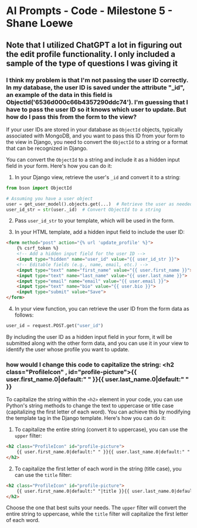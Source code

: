 # AI Prompts - Code - Milestone 5 - Shane Loewe

## Note that I utilized ChatGPT a lot in figuring out the edit profile functionality. I only included a sample of the type of questions I was giving it

### I think my problem is that I'm not passing the user ID correctly. In my database, the user ID is saved under the attribute "_id", an example of the data in this field is ObjectId('6536d000c66b4357290ddc74'). I'm guessing that I have to pass the user ID so it knows which user to update. But how do I pass this from the form to the view? 

If your user IDs are stored in your database as `ObjectId` objects, typically associated with MongoDB, and you want to pass this ID from your form to the view in Django, you need to convert the `ObjectId` to a string or a format that can be recognized in Django.

You can convert the `ObjectId` to a string and include it as a hidden input field in your form. Here's how you can do it:

1. In your Django view, retrieve the user's `_id` and convert it to a string:

```python
from bson import ObjectId

# Assuming you have a user object
user = get_user_model().objects.get(...)  # Retrieve the user as needed
user_id_str = str(user._id)  # Convert ObjectId to a string
```

2. Pass `user_id_str` to your template, which will be used in the form.

3. In your HTML template, add a hidden input field to include the user ID:

```html
<form method="post" action="{% url 'update_profile' %}">
    {% csrf_token %}
    <!-- Add a hidden input field for the user ID -->
    <input type="hidden" name="user_id" value="{{ user_id_str }}">
    <!-- Editable fields (e.g., name, email, etc.) -->
    <input type="text" name="first_name" value="{{ user.first_name }}">
    <input type="text" name="last_name" value="{{ user.last_name }}">
    <input type="email" name="email" value="{{ user.email }}">
    <input type="text" name="bio" value="{{ user.bio }}">
    <input type="submit" value="Save">
</form>
```

4. In your view function, you can retrieve the user ID from the form data as follows:

```python
user_id = request.POST.get("user_id")
```

By including the user ID as a hidden input field in your form, it will be submitted along with the other form data, and you can use it in your view to identify the user whose profile you want to update.

### how would I change this code to capitalize the string: <h2 class="ProfileIcon" , id="profile-picture">{{ user.first_name.0|default:" " }}{{ user.last_name.0|default:" " }}</h2>

To capitalize the string within the `<h2>` element in your code, you can use Python's string methods to change the text to uppercase or title case (capitalizing the first letter of each word). You can achieve this by modifying the template tag in the Django template. Here's how you can do it:

1. To capitalize the entire string (convert it to uppercase), you can use the `upper` filter:

```html
<h2 class="ProfileIcon" id="profile-picture">
    {{ user.first_name.0|default:" " }}{{ user.last_name.0|default:" "|upper }}
</h2>
```

2. To capitalize the first letter of each word in the string (title case), you can use the `title` filter:

```html
<h2 class="ProfileIcon" id="profile-picture">
    {{ user.first_name.0|default:" "|title }}{{ user.last_name.0|default:" "|title }}
</h2>
```

Choose the one that best suits your needs. The `upper` filter will convert the entire string to uppercase, while the `title` filter will capitalize the first letter of each word.